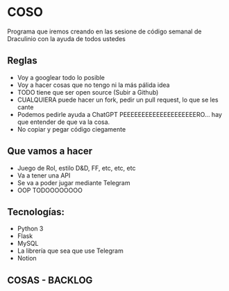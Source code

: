# COSO

Programa que iremos creando en las sesione de código semanal de Draculinio con la ayuda de todos ustedes

## Reglas

* Voy a googlear todo lo posible
* Voy a hacer cosas que no tengo ni la más pálida idea
* TODO tiene que ser open source (Subir a Github)
* CUALQUIERA puede hacer un fork, pedir un pull request, lo que se les cante
* Podemos pedirle ayuda a ChatGPT PEEEEEEEEEEEEEEEEEEEERO... hay que entender de que va la cosa.
* No copiar y pegar código ciegamente

## Que vamos a hacer

* Juego de Rol, estilo D&D, FF, etc, etc, etc
* Va a tener una API
* Se va a poder jugar mediante Telegram
* OOP TODOOOOOOOO

## Tecnologías:

* Python 3
* Flask
* MySQL
* La librería que sea que use Telegram
* Notion


## COSAS - BACKLOG

